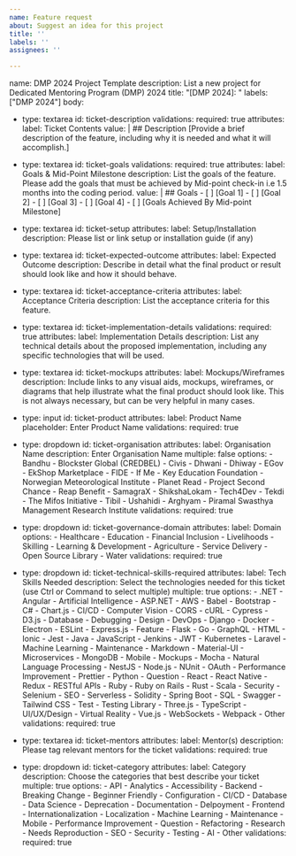```yaml
---
name: Feature request
about: Suggest an idea for this project
title: ''
labels: ''
assignees: ''

---
```


name: DMP 2024 Project Template
description: List a new project for Dedicated Mentoring Program (DMP) 2024 
title: "[DMP 2024]: "
labels: ["DMP 2024"]
body:
  - type: textarea
    id: ticket-description
    validations:
      required: true
    attributes:
      label: Ticket Contents
      value: |
        ## Description
        [Provide a brief description of the feature, including why it is needed and what it will accomplish.]

  - type: textarea
    id: ticket-goals
    validations:
      required: true
    attributes:
      label: Goals & Mid-Point Milestone
      description: List the goals of the feature. Please add the goals that must be achieved by Mid-point check-in i.e 1.5 months into the coding period.
      value: |
        ## Goals
        - [ ] [Goal 1]
        - [ ] [Goal 2]
        - [ ] [Goal 3]
        - [ ] [Goal 4]
        - [ ] [Goals Achieved By Mid-point Milestone]

  - type: textarea
    id: ticket-setup
    attributes:
      label: Setup/Installation 
      description: Please list or link setup or installation guide (if any)

  - type: textarea
    id: ticket-expected-outcome
    attributes:
      label: Expected Outcome
      description: Describe in detail what the final product or result should look like and how it should behave.

  - type: textarea
    id: ticket-acceptance-criteria
    attributes:
      label: Acceptance Criteria
      description: List the acceptance criteria for this feature.

  - type: textarea
    id: ticket-implementation-details
    validations:
      required: true
    attributes:
      label: Implementation Details
      description: List any technical details about the proposed implementation, including any specific technologies that will be used.

  - type: textarea
    id: ticket-mockups
    attributes:
      label: Mockups/Wireframes
      description: Include links to any visual aids, mockups, wireframes, or diagrams that help illustrate what the final product should look like. This is not always necessary, but can be very helpful in many cases.

  - type: input
    id: ticket-product
    attributes:
      label: Product Name
      placeholder: Enter Product Name
    validations:
      required: true

  - type: dropdown
    id: ticket-organisation
    attributes:
      label: Organisation Name
      description: Enter Organisation Name
      multiple: false
      options:
        - Bandhu
        - Blockster Global (CREDBEL)
        - Civis
        - Dhwani
        - Dhiway
        - EGov
        - EkShop Marketplace
        - FIDE
        - If Me
        - Key Education Foundation
        - Norwegian Meteorological Institute
        - Planet Read
        - Project Second Chance
        - Reap Benefit
        - SamagraX
        - ShikshaLokam
        - Tech4Dev
        - Tekdi
        - The Mifos Initiative
        - Tibil
        - Ushahidi
        - Arghyam
        - Piramal Swasthya Management Research Institute
    validations:
      required: true

  - type: dropdown
    id: ticket-governance-domain
    attributes:
      label: Domain
      options:
        - ⁠Healthcare 
        - ⁠Education
        - Financial Inclusion
        - ⁠Livelihoods
        - ⁠Skilling 
        - ⁠Learning & Development
        - ⁠Agriculture
        - ⁠Service Delivery
        - Open Source Library
        - Water
    validations:
      required: true


  - type: dropdown
    id: ticket-technical-skills-required
    attributes:
      label: Tech Skills Needed
      description: Select the technologies needed for this ticket (use Ctrl or Command to select multiple)
      multiple: true
      options:
        - .NET
        - Angular
        - Artificial Intelligence
        - ASP.NET
        - AWS
        - Babel
        - Bootstrap
        - C#
        - Chart.js
        - CI/CD
        - Computer Vision
        - CORS
        - cURL
        - Cypress
        - D3.js
        - Database
        - Debugging
        - Design
        - DevOps
        - Django
        - Docker
        - Electron
        - ESLint
        - Express.js
        - Feature
        - Flask
        - Go
        - GraphQL
        - HTML
        - Ionic
        - Jest
        - Java
        - JavaScript
        - Jenkins
        - JWT
        - Kubernetes
        - Laravel
        - Machine Learning
        - Maintenance
        - Markdown
        - Material-UI
        - Microservices
        - MongoDB
        - Mobile
        - Mockups
        - Mocha
        - Natural Language Processing
        - NestJS
        - Node.js
        - NUnit
        - OAuth
        - Performance Improvement
        - Prettier
        - Python
        - Question
        - React
        - React Native
        - Redux
        - RESTful APIs
        - Ruby
        - Ruby on Rails
        - Rust
        - Scala
        - Security
        - Selenium
        - SEO
        - Serverless
        - Solidity
        - Spring Boot
        - SQL
        - Swagger
        - Tailwind CSS
        - Test
        - Testing Library
        - Three.js
        - TypeScript
        - UI/UX/Design
        - Virtual Reality
        - Vue.js
        - WebSockets
        - Webpack
        - Other
    validations:
      required: true

  - type: textarea
    id: ticket-mentors
    attributes:
      label: Mentor(s)
      description: Please tag relevant mentors for the ticket
    validations:
      required: true

  - type: dropdown
    id: ticket-category
    attributes: 
      label: Category
      description: Choose the categories that best describe your ticket
      multiple: true
      options:
        - API
        - Analytics
        - Accessibility
        - Backend
        - Breaking Change
        - Beginner Friendly
        - Configuration
        - CI/CD
        - Database
        - Data Science
        - Deprecation
        - Documentation
        - Delpoyment
        - Frontend
        - Internationalization
        - Localization
        - Machine Learning
        - Maintenance
        - Mobile
        - Performance Improvement
        - Question
        - Refactoring
        - Research
        - Needs Reproduction
        - SEO
        - Security
        - Testing
        - AI
        - Other
    validations:
      required: true
